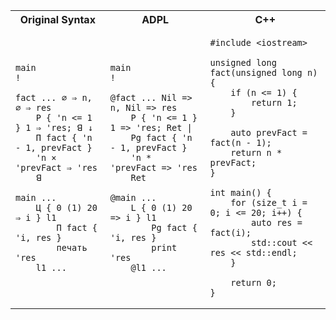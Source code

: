 <table>
  <tr>
    <th>Original Syntax</th>
    <th>ADPL</th>
    <th>C++</th>
  </tr>
  <tr>
<td>

```
main
!

fact ... ∅ ⇒ n, ∅ ⇒ res
    P { 'n <= 1 } 1 ⇒ 'res; ꓭ ↓
    П fact { 'n - 1, prevFact }
    'n × 'prevFact ⇒ 'res
    ꓭ

main ...
    Ц { 0 (1) 20 ⇒ i } l1
        П fact { 'i, res }
        печать 'res
    l1 ...
```

</td>
<td>

```
main
!

@fact ... Nil => n, Nil => res
    P { 'n <= 1 } 1 => 'res; Ret |
    Pg fact { 'n - 1, prevFact }
    'n * 'prevFact => 'res
    Ret

@main ...
    L { 0 (1) 20 => i } l1
        Pg fact { 'i, res }
        print 'res
    @l1 ...
```

</td>

<td>

```
#include <iostream>

unsigned long fact(unsigned long n) {
    if (n <= 1) {
        return 1;
    }
    
    auto prevFact = fact(n - 1);
    return n * prevFact;
}

int main() {
    for (size_t i = 0; i <= 20; i++) {
        auto res = fact(i);
        std::cout << res << std::endl;
    }

    return 0;
}
```

</td>
  </tr>
</table>
